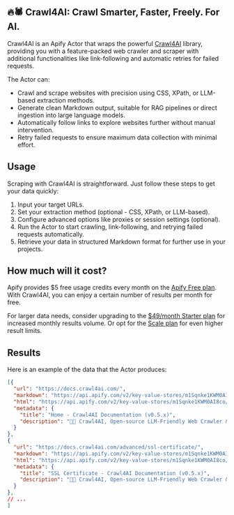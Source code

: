 ## 🔥🕷️ Crawl4AI: Crawl Smarter, Faster, Freely. For AI.

Crawl4AI is an Apify Actor that wraps the powerful [Crawl4AI](https://crawl4ai.com/) library, providing you with a feature-packed web crawler and scraper with additional functionalities like link-following and automatic retries for failed requests.

The Actor can:
- Crawl and scrape websites with precision using CSS, XPath, or LLM-based extraction methods.
- Generate clean Markdown output, suitable for RAG pipelines or direct ingestion into large language models.
- Automatically follow links to explore websites further without manual intervention.
- Retry failed requests to ensure maximum data collection with minimal effort.

## Usage
Scraping with Crawl4AI is straightforward. Just follow these steps to get your data quickly:

1. Input your target URLs.
2. Set your extraction method (optional - CSS, XPath, or LLM-based).
3. Configure advanced options like proxies or session settings (optional).
4. Run the Actor to start crawling, link-following, and retrying failed requests automatically.
5. Retrieve your data in structured Markdown format for further use in your projects.

## How much will it cost?
Apify provides $5 free usage credits every month on the [Apify Free plan](https://apify.com/pricing). With Crawl4AI, you can enjoy a certain number of results per month for free.

For larger data needs, consider upgrading to the [$49/month Starter plan](https://apify.com/pricing) for increased monthly results volume. Or opt for the [Scale plan](https://apify.com/pricing) for even higher result limits.

## Results
Here is an example of the data that the Actor produces:

```json
[{
  "url": "https://docs.crawl4ai.com/",
  "markdown": "https://api.apify.com/v2/key-value-stores/m1Sqnke1KWM0AI8co/records/content_4242424242.md",
  "html": "https://api.apify.com/v2/key-value-stores/m1Sqnke1KWM0AI8co/records/content_4242424242.html",
  "metadata": {
    "title": "Home - Crawl4AI Documentation (v0.5.x)",
    "description": "🚀🤖 Crawl4AI, Open-source LLM-Friendly Web Crawler & Scraper"
  }
},
{
  "url": "https://docs.crawl4ai.com/advanced/ssl-certificate/",
  "markdown": "https://api.apify.com/v2/key-value-stores/m1Sqnke1KWM0AI8co/records/content_4242424242.md",
  "html": "https://api.apify.com/v2/key-value-stores/m1Sqnke1KWM0AI8co/records/content_4242424242.html",
  "metadata": {
    "title": "SSL Certificate - Crawl4AI Documentation (v0.5.x)",
    "description": "🚀🤖 Crawl4AI, Open-source LLM-Friendly Web Crawler & Scraper"
  }
},
// ...
]
```
